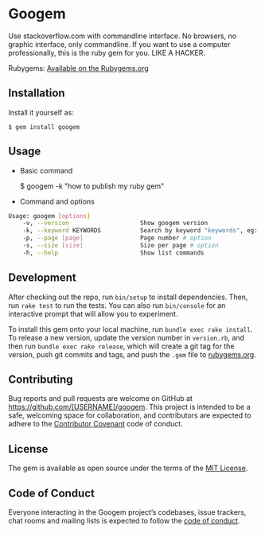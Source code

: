 # Googem

Use stackoverflow.com with commandline interface. No browsers, no graphic interface, only commandline. 
If you want to use a computer professionally, this is the ruby gem for you. LIKE A HACKER.

Rubygems: [Available on the Rubygems.org](https://rubygems.org/gems/googem)

## Installation

Install it yourself as:

    $ gem install googem

## Usage
- Basic command


    $ googem -k "how to publish my ruby gem"

- Command and options

```bash
Usage: googem [options]
    -v, --version                    Show googem version
    -k, --keyword KEYWORDS           Search by keyword "keywords", eg: $ googem -k "ruby"
    -p, --page [page]                Page number # option
    -s, --size [size]                Size per page # option
    -h, --help                       Show list commands
```

## Development

After checking out the repo, run `bin/setup` to install dependencies. Then, run `rake test` to run the tests. You can also run `bin/console` for an interactive prompt that will allow you to experiment.

To install this gem onto your local machine, run `bundle exec rake install`. To release a new version, update the version number in `version.rb`, and then run `bundle exec rake release`, which will create a git tag for the version, push git commits and tags, and push the `.gem` file to [rubygems.org](https://rubygems.org).

## Contributing

Bug reports and pull requests are welcome on GitHub at https://github.com/[USERNAME]/googem. This project is intended to be a safe, welcoming space for collaboration, and contributors are expected to adhere to the [Contributor Covenant](http://contributor-covenant.org) code of conduct.

## License

The gem is available as open source under the terms of the [MIT License](https://opensource.org/licenses/MIT).

## Code of Conduct

Everyone interacting in the Googem project’s codebases, issue trackers, chat rooms and mailing lists is expected to follow the [code of conduct](https://github.com/ohmygodvt95/googem/blob/master/CODE_OF_CONDUCT.md).
